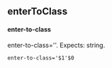 ## enterToClass
#### enter-to-class
enter-to-class=''. Expects: string.
```
enter-to-class='$1'$0
```